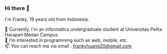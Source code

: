 ### Hi there 👋

I'm Franky, 19 years old from Indonesia.

💞️ Currently, I'm an informatics undergraduate student at Universitas Pelita Harapan Medan Campus <br>
👀 I’m interested in programming such as web, mobile, etc<br>
📫 You can reach me via email : frankyhuang20@gmail.com<br>

<!--
**Frankyh-9/Frankyh-9** is a ✨ _special_ ✨ repository because its `README.md` (this file) appears on your GitHub profile.

Here are some ideas to get you started:

- 🔭 I’m currently working on ...
- 🌱 I’m currently learning ...
- 👯 I’m looking to collaborate on ...
- 🤔 I’m looking for help with ...
- 💬 Ask me about ...
- 📫 How to reach me: ...
- 😄 Pronouns: ...
- ⚡ Fun fact: ...
-->
